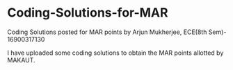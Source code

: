# Coding-Solutions-for-MAR
Coding Solutions posted for MAR points by Arjun Mukherjee, ECE(8th Sem)- 16900317130

I have uploaded some coding solutions to obtain the MAR points allotted by MAKAUT.
